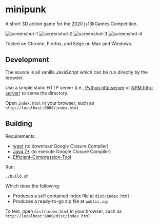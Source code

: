 minipunk
========

A short 3D action game for the 2020 js13kGames Competition.

![screenshot-1](https://cody.ebberson.com/minipunk/screenshots/minipunk4.gif "screenshot-1") ![screenshot-2](https://cody.ebberson.com/minipunk/screenshots/minipunk5.gif "screenshot-2")
![screenshot-3](https://cody.ebberson.com/minipunk/screenshots/minipunk6.gif "screenshot-3") ![screenshot-4](https://cody.ebberson.com/minipunk/screenshots/minipunk7.gif "screenshot-4")

Tested on Chrome, Firefox, and Edge on Mac and Windows.

## Development

The source is all vanilla JavaScript which can be run directly by the browser.

Use a simple static HTTP server (i.e., [Python http.server](https://docs.python.org/3/library/http.server.html) or [NPM http-server](https://www.npmjs.com/package/http-server)) to serve the directory.

Open `index.html` in your browser, such as `http://localhost:8000/index.html`

## Building

Requirements:
* [wget](https://www.gnu.org/software/wget/) (to download Google Closure Compiler)
* [Java 7+](https://sdkman.io/) (to execute Google Closure Compiler)
* [Efficient-Compression-Tool](https://github.com/fhanau/Efficient-Compression-Tool)

Run:

```bash
./build.sh
```

Which does the following:
* Produces a self contained index file at `dist/index.html`
* Produces a ready-to-go zip file at `public.zip`

To test, open `dist/index.html` in your browser, such as `http://localhost:8000/dist/index.html`

